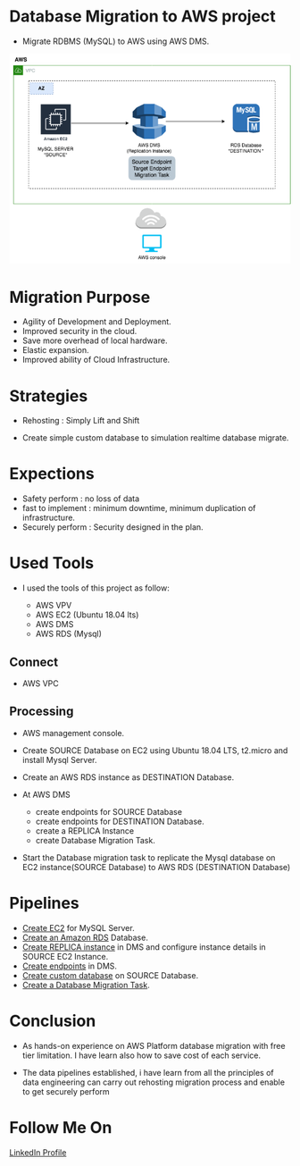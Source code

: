 
# Database Migration to AWS project
- Migrate RDBMS (MySQL) to AWS using AWS DMS. 
<img src="https://github.com/Jira-saki/Database-Migration-AWS/blob/main/image/DB-migration.png" width="700">


# Migration Purpose
- Agility of Development and Deployment.
- Improved security in the cloud.
- Save more overhead of local hardware.
- Elastic expansion.
- Improved ability of Cloud Infrastructure.

# Strategies
- Rehosting : Simply Lift and Shift 

- Create simple custom database to simulation realtime database migrate.

# Expections
- Safety perform : no loss of data
- fast to implement : minimum downtime, minimum duplication of infrastructure.
- Securely perform : Security designed in the plan. 




# Used Tools

- I used the tools of this project as follow:
  
    - AWS VPV
    - AWS EC2 (Ubuntu 18.04 lts)
    - AWS DMS
    - AWS RDS (Mysql)
    


## Connect
  - AWS VPC

## Processing
  - AWS management console.
    
  - Create SOURCE Database on EC2 using Ubuntu 18.04 LTS, t2.micro and install Mysql Server.
    
  - Create an AWS RDS instance as DESTINATION Database.

  - At AWS DMS
    - create endpoints for SOURCE Database
    - create endpoints for DESTINATION Database.
    - create a REPLICA Instance
    - create Database Migration Task.
  - Start the Database migration task to replicate the Mysql database on EC2 instance(SOURCE Database) to AWS RDS (DESTINATION Database) 



# Pipelines
- [Create EC2](https://github.com/Jira-saki/Database-Migration-AWS/blob/main/LaunchUbuntuEC2.md) for MySQL Server.
- [Create an Amazon RDS](https://github.com/Jira-saki/Database-Migration-AWS/blob/main/createRDSDb.md) Database.
- [Create REPLICA instance](https://github.com/Jira-saki/Database-Migration-AWS/blob/main/createReplicaInstance.md) in DMS and configure instance details in SOURCE EC2 Instance. 
- [Create endpoints](https://github.com/Jira-saki/Database-Migration-AWS/blob/main/createEndpoints.md) in DMS.
- [Create custom database](https://github.com/Jira-saki/Database-Migration-AWS/blob/main/createCustomDB.md) on SOURCE Database.
- [Create a Database Migration Task](https://github.com/Jira-saki/Database-Migration-AWS/blob/main/createDBMigrationTask.md).


  

# Conclusion
- As hands-on experience on AWS Platform database migration with free tier limitation. I have learn also how to save cost of each service.

- The data pipelines established, i have learn from all the principles of data engineering can carry out rehosting migration process and enable to get securely perform


# Follow Me On
[LinkedIn Profile](https://www.linkedin.com/in/jirasak-pakdeeto-900665214/)

